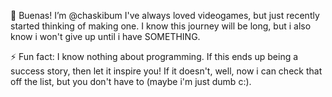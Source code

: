 👋 Buenas! I’m @chaskibum
I've always loved videogames, but just recently started thinking of making one.
I know this journey will be long, but i also know i won't give up until i have SOMETHING.

⚡ Fun fact: I know nothing about programming. If this ends up being a success story, then let it inspire you!
If it doesn't, well, now i can check that off the list, but you don't have to (maybe i'm just dumb c:).

<!---
chaskibum/chaskibum is a ✨ special ✨ repository because its `README.md` (this file) appears on your GitHub profile.
You can click the Preview link to take a look at your changes.
--->
